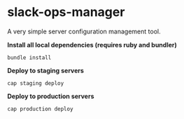 slack-ops-manager
=================
A very simple server configuration management tool.

**Install all local dependencies (requires ruby and bundler)**
```
bundle install
```

**Deploy to staging servers**
```
cap staging deploy
```

**Deploy to production servers**
```
cap production deploy
```
